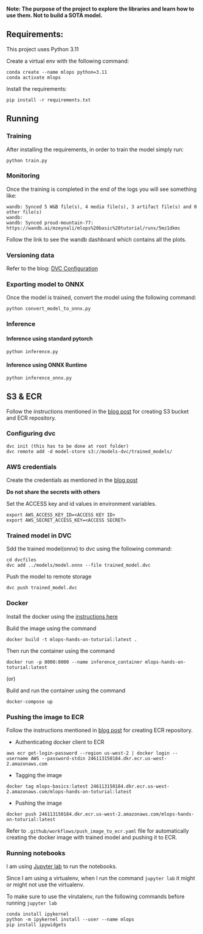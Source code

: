 
**Note: The purpose of the project to explore the libraries and learn how to use them. Not to build a SOTA model.**

## Requirements:

This project uses Python 3.11

Create a virtual env with the following command:

```
conda create --name mlops python=3.11
conda activate mlops
```

Install the requirements:

```
pip install -r requirements.txt
```

## Running

### Training

After installing the requirements, in order to train the model simply run:

```
python train.py
```

### Monitoring

Once the training is completed in the end of the logs you will see something like:

```
wandb: Synced 5 W&B file(s), 4 media file(s), 3 artifact file(s) and 0 other file(s)
wandb:
wandb: Synced proud-mountain-77: https://wandb.ai/mzeynali/mlops%20basic%20tutorial/runs/5mz1dkmc
```

Follow the link to see the wandb dashboard which contains all the plots.

### Versioning data

Refer to the blog: [DVC Configuration](https://medium.com/@mzeynali01/week-3-how-to-use-dvc-for-machine-learning-model-management-c5b82b5dc9d0)

### Exporting model to ONNX

Once the model is trained, convert the model using the following command:

```
python convert_model_to_onnx.py
```

### Inference

#### Inference using standard pytorch

```
python inference.py
```

#### Inference using ONNX Runtime

```
python inference_onnx.py
```

## S3 & ECR

Follow the instructions mentioned in the [blog post](https://medium.com/@mzeynali01/week-7-automating-container-deployment-with-aws-ecr-and-github-actions-4a2f66f0268c) for creating S3 bucket and ECR repository. 

### Configuring dvc

```
dvc init (this has to be done at root folder)
dvc remote add -d model-store s3://models-dvc/trained_models/
```

### AWS credentials

Create the credentials as mentioned in the [blog post](https://medium.com/@mzeynali01/integrating-google-cloud-storage-and-aws-s3-with-dvc-0f014caf4e86)

**Do not share the secrets with others**

Set the ACCESS key and id values in environment variables.

```
export AWS_ACCESS_KEY_ID=<ACCESS KEY ID>
export AWS_SECRET_ACCESS_KEY=<ACCESS SECRET>
```

### Trained model in DVC

Sdd the trained model(onnx) to dvc using the following command:

```shell
cd dvcfiles
dvc add ../models/model.onnx --file trained_model.dvc
```

Push the model to remote storage

```shell
dvc push trained_model.dvc
```

### Docker

Install the docker using the [instructions here](https://docs.docker.com/engine/install/)

Build the image using the command

```shell
docker build -t mlops-hands-on-toturial:latest .
```

Then run the container using the command

```shell
docker run -p 8000:8000 --name inference_container mlops-hands-on-toturial:latest
```

(or)

Build and run the container using the command

```shell
docker-compose up
```

### Pushing the image to ECR

Follow the instructions mentioned in [blog post](https://medium.com/@mzeynali01/week-7-automating-container-deployment-with-aws-ecr-and-github-actions-4a2f66f0268c) for creating ECR repository.

- Authenticating docker client to ECR

```
aws ecr get-login-password --region us-west-2 | docker login --username AWS --password-stdin 246113150184.dkr.ecr.us-west-2.amazonaws.com
```

- Tagging the image

```
docker tag mlops-basics:latest 246113150184.dkr.ecr.us-west-2.amazonaws.com/mlops-hands-on-toturial:latest
```

- Pushing the image

```
docker push 246113150184.dkr.ecr.us-west-2.amazonaws.com/mlops-hands-on-toturial:latest
```

Refer to `.github/workflows/push_image_to_ecr.yaml` file for automatically creating the docker image with trained model and pushing it to ECR.


### Running notebooks

I am using [Jupyter lab](https://jupyter.org/install) to run the notebooks.

Since I am using a virtualenv, when I run the command `jupyter lab` it might or might not use the virtualenv.

To make sure to use the virutalenv, run the following commands before running `jupyter lab`

```
conda install ipykernel
python -m ipykernel install --user --name mlops
pip install ipywidgets
```